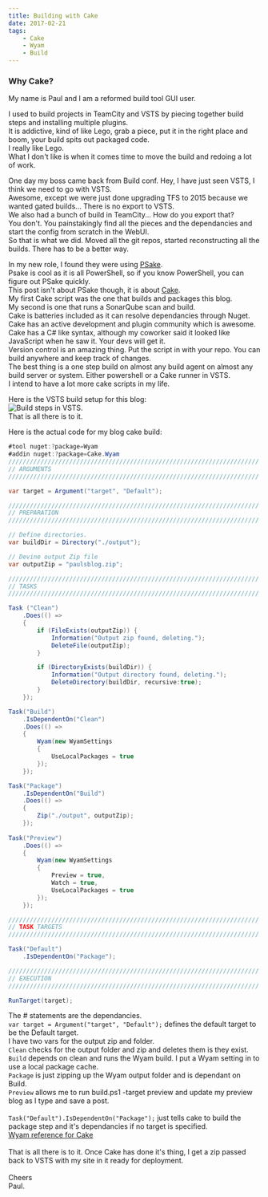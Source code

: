 ```yaml
---
title: Building with Cake
date: 2017-02-21
tags: 
    - Cake
    - Wyam
    - Build
---
```

### Why Cake?

<p>My name is Paul and I am a reformed build tool GUI user.</p>
<!-- more -->
<p>I used to build projects in TeamCity and VSTS by piecing together build steps and installing multiple plugins.<br>
It is addictive, kind of like Lego, grab a piece, put it in the right place and boom, your build spits out packaged code.<br>
I really like Lego.<br>
What I don't like is when it comes time to move the build and redoing a lot of work.<br></p>

<p>One day my boss came back from Build conf. Hey, I have just seen VSTS, I think we need to go with VSTS.<br>
Awesome, except we were just done upgrading TFS to 2015 because we wanted gated builds... There is no export to VSTS.<br>
We also had a bunch of build in TeamCity... How do you export that?<br>
You don't. You painstakingly find all the pieces and the dependancies and start the config from scratch in the WebUI.<br>
So that is what we did. Moved all the git repos, started reconstructing all the builds. There has to be a better way.</p>

In my new role, I found they were using [PSake](https://github.com/psake/psake/). <br>
Psake is cool as it is all PowerShell, so if you know PowerShell, you can figure out PSake quickly.<br>
This post isn't about PSake though, it is about [Cake](http://cakebuild.net/).<br> 
My first Cake script was the one that builds and packages this blog.<br> 
My second is one that runs a SonarQube scan and build.<br>
Cake is batteries included as it can resolve dependancies through Nuget.<br>
Cake has an active development and plugin community which is awesome.<br>
Cake has a C# like syntax, although my coworker said it looked like JavaScript when he saw it. Your devs will get it.<br>
Version control is an amazing thing. Put the script in with your repo. You can build anywhere and keep track of changes.<br>
The best thing is a one step build on almost any build agent on almost any build server or system. Either powershell or a Cake runner in VSTS.<br>
I intend to have a lot more cake scripts in my life.<br>

Here is the VSTS build setup for this blog:<br>
![Build steps in VSTS.](/assets/BuildingWithCake/pieceofcake.jpg "Build steps in VSTS.")<br>
That is all there is to it.<br>

Here is the actual code for my blog cake build:<br>
```cs
#tool nuget:?package=Wyam
#addin nuget:?package=Cake.Wyam
//////////////////////////////////////////////////////////////////////
// ARGUMENTS
//////////////////////////////////////////////////////////////////////

var target = Argument("target", "Default");

//////////////////////////////////////////////////////////////////////
// PREPARATION
//////////////////////////////////////////////////////////////////////

// Define directories.
var buildDir = Directory("./output");

// Devine output Zip file
var outputZip = "paulsblog.zip";

//////////////////////////////////////////////////////////////////////
// TASKS
//////////////////////////////////////////////////////////////////////

Task ("Clean")
    .Does(() =>
    {
        if (FileExists(outputZip)) {
            Information("Output zip found, deleting.");
            DeleteFile(outputZip);
        }

        if (DirectoryExists(buildDir)) {
            Information("Output directory found, deleting.");
            DeleteDirectory(buildDir, recursive:true);
        }
    });

Task("Build")
    .IsDependentOn("Clean")
    .Does(() =>
    {
        Wyam(new WyamSettings
        {
            UseLocalPackages = true
        });     
    });

Task("Package")
    .IsDependentOn("Build")
    .Does(() =>
    {
        Zip("./output", outputZip);
    });
    
Task("Preview")
    .Does(() =>
    {
        Wyam(new WyamSettings
        {
            Preview = true,
            Watch = true,
            UseLocalPackages = true
        });        
    });

//////////////////////////////////////////////////////////////////////
// TASK TARGETS
//////////////////////////////////////////////////////////////////////

Task("Default")
    .IsDependentOn("Package");

//////////////////////////////////////////////////////////////////////
// EXECUTION
//////////////////////////////////////////////////////////////////////

RunTarget(target);
```

The # statements are the dependancies.<br>
`var target = Argument("target", "Default");` defines the default target to be the Default target.<br>
I have two vars for the output zip and folder.<br>
`Clean` checks for the output folder and zip and deletes them is they exist.<br>
`Build` depends on clean and runs the Wyam build. I put a Wyam setting in to use a local package cache.<br>
`Package` is just zipping up the Wyam output folder and is dependant on Build. <br>
`Preview` allows me to run build.ps1 -target preview and update my preview blog as I type and save a post. <br>
<br>
`Task("Default").IsDependentOn("Package");` just tells cake to build the package step and it's dependancies if no target is specified.<br>
[Wyam reference for Cake](https://wyam.io/docs/deployment/cake)<br> 
<br>
That is all there is to it. Once Cake has done it's thing, I get a zip passed back to VSTS with my site in it ready for deployment. <br>
<br> 
Cheers<br>
Paul. 